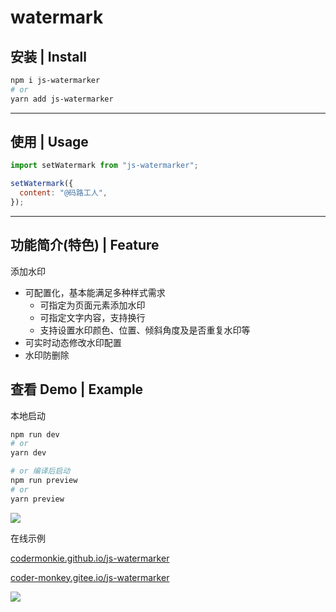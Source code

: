 # watermark

## 安装 | Install

```bash
npm i js-watermarker
# or
yarn add js-watermarker
```

---

## 使用 | Usage

```js
import setWatermark from "js-watermarker";

setWatermark({
  content: "@码路工人",
});
```

---

## 功能简介(特色) | Feature

添加水印

- 可配置化，基本能满足多种样式需求
  - 可指定为页面元素添加水印
  - 可指定文字内容，支持换行
  - 支持设置水印颜色、位置、倾斜角度及是否重复水印等
- 可实时动态修改水印配置
- 水印防删除

## 查看 Demo | Example

本地启动

```bash
npm run dev
# or
yarn dev

# or 编译后启动
npm run preview
# or
yarn preview
```

![](https://gitee.com/Coding-Worker/picture/raw/master/2021-7-3/1625269445789-E3BFCDF9-02E9-4265-9A21-D1BF7714D37A.png)

在线示例

[codermonkie.github.io/js-watermarker](https://codermonkie.github.io/js-watermarker/)

[coder-monkey.gitee.io/js-watermarker](https://coder-monkey.gitee.io/js-watermarker/)

![](https://gitee.com/Coding-Worker/picture/raw/master/2021-7-3/1625269280266-image.png)
